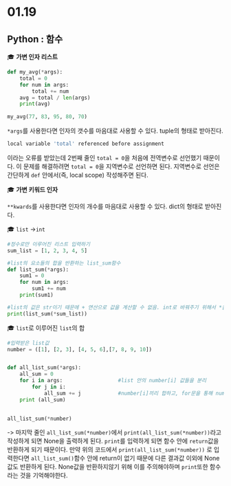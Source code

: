 # 01.19 

## Python : 함수



:mortar_board: **가변 인자 리스트**

```python
def my_avg(*args):
    total = 0
    for num in args:
        total += num
    avg = total / len(args)
    print(avg)
    
my_avg(77, 83, 95, 80, 70)
```

`*args`를 사용한다면 인자의 갯수를 마음대로 사용할 수 있다. tuple의 형태로 받아진다. 

```python
local variable 'total' referenced before assignment
```

이라는 오류를 받았는데 2번째 줄인 `total = 0`을 처음에 전역변수로 선언했기 때문이다. 이 문제를 해결하려면 `total = 0`을 지역변수로 선언하면 된다. 지역변수로 선언은 간단하게 `def` 안에서(즉, local scope) 작성해주면 된다. 



:mortar_board: **가변 키워드 인자**

`**kwards`를 사용한다면 인자의 개수를 마음대로 사용할 수 있다. dict의 형태로 받아진다. 



:mortar_board: `list` ->`int`

```python
#정수로만 이루어진 리스트 입력하기
sum_list = [1, 2, 3, 4, 5]

#list의 요소들의 합을 반환하는 list_sum함수 
def list_sum(*args):
    sum1 = 0
    for num in args:
        sum1 += num
    print(sum1)

#list의 값은 str이기 때문에 + 연산으로 값을 계산할 수 없음. int로 바꿔주기 위해서 *을 사용
print(list_sum(*sum_list))
```



:mortar_board: `list`로 이루어진 `list`의 합

```python
#입력받은 list값
number = ([1], [2, 3], [4, 5, 6],[7, 8, 9, 10])


def all_list_sum(*args):
    all_sum = 0
    for i in args:                  #list 안의 number[i] 값들을 분리
        for j in i:                    
            all_sum += j            #number[i]끼리 합하고, for문을 통해 number안의 모든 list 합하여 all_sum에 저장
    print (all_sum)
    

all_list_sum(*number)
```

-> 마지막 줄인 `all_list_sum(*number)`에서 `print(all_list_sum(*number))`라고 작성하게 되면 None을 출력하게 된다.  `print`를 입력하게 되면 함수 안에 `return`값을 반환하게 되기 때문이다.  만약 위의 코드에서  `print(all_list_sum(*number))` 로 입력한다면  `all_list_sum()`함수 안에 return이 없기 때문에 다른 결과값 이외에 None값도 반환하게 된다. None값을 반환하지않기 위해 이를 주의해야하며 `print`또한 함수라는 것을 기억해야한다. 
